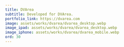 ```yaml
---
title: DVArea
subtitle: Developed for DVArea.
portfolio_link: https://dvarea.com
image: assets/works/dvarea/dvarea_desktop.webp
image_ipad: assets/works/dvarea/dvarea_desktop.webp
image_iphone: assets/works/dvarea/dvarea_mobile.webp
ord: 30
---
```


